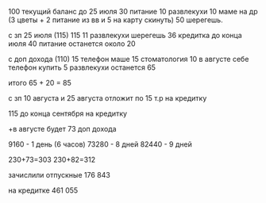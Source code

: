 100 текущий баланс
до 25 июля
30 питание
10 развлекухи
10 маме на др   (3 цветы + 2 питание из вв и 5 на карту скинуть)
50 шерегешь. 

с зп 25 июля (115)
115
11 развлекухи шерегешь
36 кредитка до конца июля
40 питание
останется около 20

с доп дохода (110)
15 телефон маше
15 стоматология
10 в августе себе телефон купить
5 развлекухи
останется 65

итого 65 + 20 = 85

с зп 10 августа и 25 августа отложит по 15 т.р на кредитку

115 до конца сентября на кредитку

+в августе будет 73 доп дохода

9160 - 1 день (6 часов)
73280 - 8 дней
82440 - 9 дней

230+73=303
230+82=312


зачислили отпускные 176 843

на кредитке 461 055




